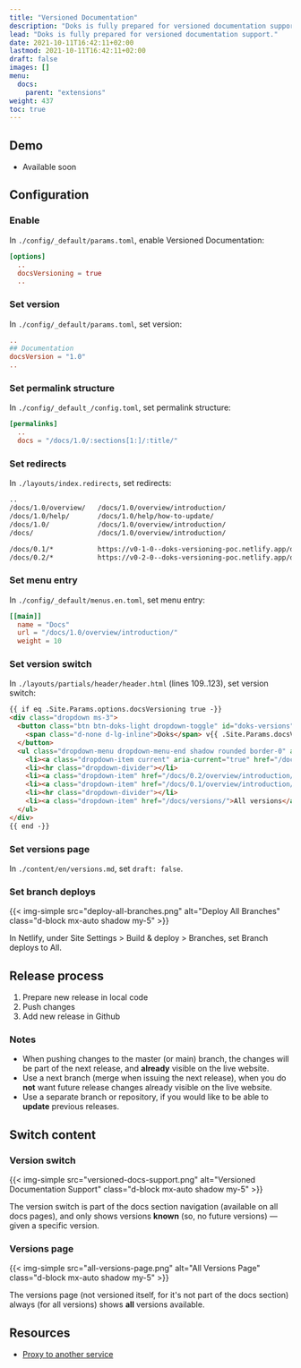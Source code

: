 ```yaml
---
title: "Versioned Documentation"
description: "Doks is fully prepared for versioned documentation support."
lead: "Doks is fully prepared for versioned documentation support."
date: 2021-10-11T16:42:11+02:00
lastmod: 2021-10-11T16:42:11+02:00
draft: false
images: []
menu:
  docs:
    parent: "extensions"
weight: 437
toc: true
---
```


## Demo

- Available soon

## Configuration

### Enable

In `./config/_default/params.toml`, enable Versioned Documentation:

```toml
[options]
  ..
  docsVersioning = true
  ..
```

### Set version

In `./config/_default/params.toml`, set version:

```toml
..
## Documentation
docsVersion = "1.0"
..
```

### Set permalink structure

In `./config/_default_/config.toml`, set permalink structure:

```toml
[permalinks]
  ..
  docs = "/docs/1.0/:sections[1:]/:title/"
```

### Set redirects

In `./layouts/index.redirects`, set redirects:

```bash
..
/docs/1.0/overview/   /docs/1.0/overview/introduction/
/docs/1.0/help/       /docs/1.0/help/how-to-update/
/docs/1.0/            /docs/1.0/overview/introduction/
/docs/                /docs/1.0/overview/introduction/

/docs/0.1/*           https://v0-1-0--doks-versioning-poc.netlify.app/docs/0.1/:splat  200
/docs/0.2/*           https://v0-2-0--doks-versioning-poc.netlify.app/docs/0.2/:splat  200
```

### Set menu entry

In `./config/_default/menus.en.toml`, set menu entry:

```toml
[[main]]
  name = "Docs"
  url = "/docs/1.0/overview/introduction/"
  weight = 10
```

### Set version switch

In `./layouts/partials/header/header.html` (lines 109..123), set version switch:

```html
{{ if eq .Site.Params.options.docsVersioning true -}}
<div class="dropdown ms-3">
  <button class="btn btn-doks-light dropdown-toggle" id="doks-versions" data-bs-toggle="dropdown" aria-expanded="false" data-bs-display="static" aria-label="Toggle version menu">
    <span class="d-none d-lg-inline">Doks</span> v{{ .Site.Params.docsVersion }}
  </button>
  <ul class="dropdown-menu dropdown-menu-end shadow rounded border-0" aria-labelledby="doks-versions">
    <li><a class="dropdown-item current" aria-current="true" href="/docs/{{ .Site.Params.docsVersion }}/overview/introduction/">Latest ({{ .Site.Params.docsVersion }}.x)</a></li>
    <li><hr class="dropdown-divider"></li>
    <li><a class="dropdown-item" href="/docs/0.2/overview/introduction/">v0.2.x</a></li>
    <li><a class="dropdown-item" href="/docs/0.1/overview/introduction/">v0.1.x</a></li>
    <li><hr class="dropdown-divider"></li>
    <li><a class="dropdown-item" href="/docs/versions/">All versions</a></li>
  </ul>
</div>
{{ end -}}
```

### Set versions page

In `./content/en/versions.md`, set `draft: false`.

### Set branch deploys

{{< img-simple src="deploy-all-branches.png" alt="Deploy All Branches" class="d-block mx-auto shadow my-5" >}}

In Netlify, under Site Settings > Build & deploy > Branches, set Branch deploys to All.

## Release process

1. Prepare new release in local code
2. Push changes
2. Add new release in Github

### Notes

- When pushing changes to the master (or main) branch, the changes will be part of the next release, and __already__ visible on the live website.
- Use a next branch (merge when issuing the next release), when you do __not__ want future release changes already visible on the live website.
- Use a separate branch or repository, if you would like to be able to __update__ previous releases.

## Switch content

### Version switch

{{< img-simple src="versioned-docs-support.png" alt="Versioned Documentation Support" class="d-block mx-auto shadow my-5" >}}

The version switch is part of the docs section navigation (available on all docs pages), and only shows versions __known__ (so, no future versions) — given a specific version.

### Versions page

{{< img-simple src="all-versions-page.png" alt="All Versions Page" class="d-block mx-auto shadow my-5" >}}

The versions page (not versioned itself, for it's not part of the docs section) always (for all versions) shows __all__ versions available.

## Resources

- [Proxy to another service](https://docs.netlify.com/routing/redirects/rewrites-proxies/#proxy-to-another-service)
